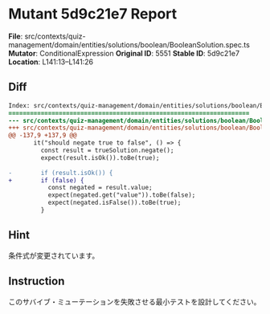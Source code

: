 # Mutant 5d9c21e7 Report

**File**: src/contexts/quiz-management/domain/entities/solutions/boolean/BooleanSolution.spec.ts
**Mutator**: ConditionalExpression
**Original ID**: 5551
**Stable ID**: 5d9c21e7
**Location**: L141:13–L141:26

## Diff

```diff
Index: src/contexts/quiz-management/domain/entities/solutions/boolean/BooleanSolution.spec.ts
===================================================================
--- src/contexts/quiz-management/domain/entities/solutions/boolean/BooleanSolution.spec.ts	original
+++ src/contexts/quiz-management/domain/entities/solutions/boolean/BooleanSolution.spec.ts	mutated #5551
@@ -137,9 +137,9 @@
       it("should negate true to false", () => {
         const result = trueSolution.negate();
         expect(result.isOk()).toBe(true);
 
-        if (result.isOk()) {
+        if (false) {
           const negated = result.value;
           expect(negated.get("value")).toBe(false);
           expect(negated.isFalse()).toBe(true);
         }
```

## Hint

条件式が変更されています。

## Instruction

このサバイブ・ミューテーションを失敗させる最小テストを設計してください。
